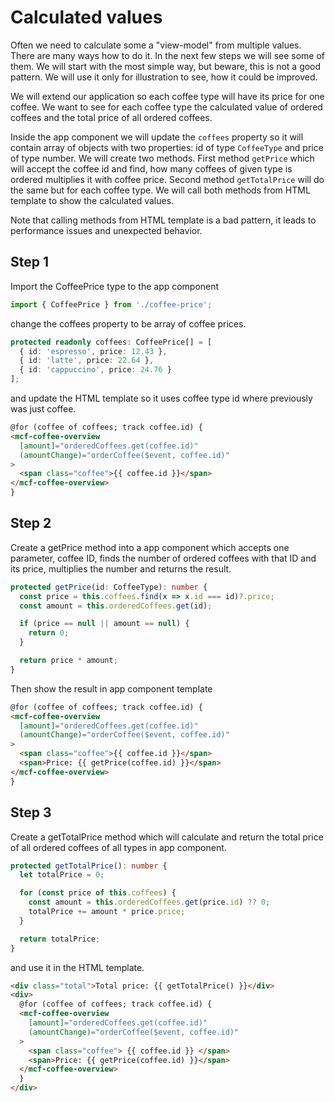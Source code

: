 # Calculated values

Often we need to calculate some a "view-model" from multiple values. There are many ways how to do
it. In the next few steps we will see some of them. We will start with the most simple way, but
beware, this is not a good pattern. We will use it only for illustration to see, how it could be
improved.

We will extend our application so each coffee type will have its price for one coffee. We want to see
for each coffee type the calculated value of ordered coffees and the total price of all ordered
coffees.

Inside the app component we will update the `coffees` property so it will contain array of objects
with two properties: id of type `CoffeeType` and price of type number. We will create two methods.
First method `getPrice` which will accept the coffee id and find, how many coffees of given type
is ordered multiplies it with coffee price. Second method `getTotalPrice` will do the same but for
each coffee type. We will call both methods from HTML template to show the calculated values.

Note that calling methods from HTML template is a bad pattern, it leads to performance issues and
unexpected behavior.

## Step 1

Import the CoffeePrice type to the app component

```typescript
import { CoffeePrice } from './coffee-price';
```

change the coffees property to be array of coffee prices.

```typescript
protected readonly coffees: CoffeePrice[] = [
  { id: 'espresso', price: 12.43 },
  { id: 'latte', price: 22.64 },
  { id: 'cappuccino', price: 24.76 }
];
```

and update the HTML template so it uses coffee type id where previously was just coffee.

```html
@for (coffee of coffees; track coffee.id) {
<mcf-coffee-overview
  [amount]="orderedCoffees.get(coffee.id)"
  (amountChange)="orderCoffee($event, coffee.id)"
>
  <span class="coffee">{{ coffee.id }}</span>
</mcf-coffee-overview>
}
```

## Step 2

Create a getPrice method into a app component which accepts one parameter, coffee ID, finds the
number of ordered coffees with that ID and its price, multiplies the number and returns the result.

```typescript
protected getPrice(id: CoffeeType): number {
  const price = this.coffees.find(x => x.id === id)?.price;
  const amount = this.orderedCoffees.get(id);

  if (price == null || amount == null) {
    return 0;
  }

  return price * amount;
}
```

Then show the result in app component template

```html
@for (coffee of coffees; track coffee.id) {
<mcf-coffee-overview
  [amount]="orderedCoffees.get(coffee.id)"
  (amountChange)="orderCoffee($event, coffee.id)"
>
  <span class="coffee">{{ coffee.id }}</span>
  <span>Price: {{ getPrice(coffee.id) }}</span>
</mcf-coffee-overview>
}
```

## Step 3

Create a getTotalPrice method which will calculate and return the total price of all ordered coffees
of all types in app component.

```typescript
protected getTotalPrice(): number {
  let totalPrice = 0;

  for (const price of this.coffees) {
    const amount = this.orderedCoffees.get(price.id) ?? 0;
    totalPrice += amount * price.price;
  }

  return totalPrice;
}
```

and use it in the HTML template.

```html
<div class="total">Total price: {{ getTotalPrice() }}</div>
<div>
  @for (coffee of coffees; track coffee.id) {
  <mcf-coffee-overview
    [amount]="orderedCoffees.get(coffee.id)"
    (amountChange)="orderCoffee($event, coffee.id)"
  >
    <span class="coffee"> {{ coffee.id }} </span>
    <span>Price: {{ getPrice(coffee.id) }}</span>
  </mcf-coffee-overview>
  }
</div>
```
